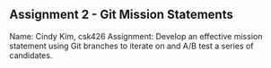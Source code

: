 ## Assignment 2 - Git Mission Statements
Name: Cindy Kim, csk426
Assignment: Develop an effective mission statement using Git branches to iterate on and A/B test a series of candidates.
